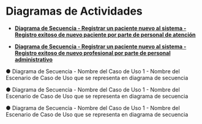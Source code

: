 # Diagramas de Actividades

* [**Diagrama de Secuencia - Registrar un paciente nuevo al sistema -  Registro exitoso de nuevo paciente por parte de personal de atención**](https://drive.google.com/file/d/1PsZVVOelcJK3AfCgUnEkJgZL_VuMRAvL/view?usp=sharing)

* [**Diagrama de Secuencia - Registrar un paciente nuevo al sistema -  Registro exitoso de nuevo profesional por parte de personal administrativo**](https://drive.google.com/file/d/1BZA9Uyc8a7eRywjZkfzFTuvR7NCRwlH_/view?usp=sharing)

● Diagrama de Secuencia - Nombre del Caso de Uso 1 - Nombre del Escenario de Caso de Uso que se representa en diagrama de secuencia

● Diagrama de Secuencia - Nombre del Caso de Uso 1 - Nombre del Escenario de Caso de Uso que se representa en diagrama de secuencia

● Diagrama de Secuencia - Nombre del Caso de Uso 1 - Nombre del Escenario de Caso de Uso que se representa en diagrama de secuencia
